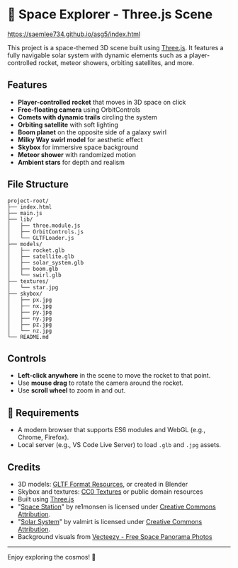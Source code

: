 # 🌌 Space Explorer - Three.js Scene

https://saemlee734.github.io/asg5/index.html

This project is a space-themed 3D scene built using [Three.js](https://threejs.org/). It features a fully navigable solar system with dynamic elements such as a player-controlled rocket, meteor showers, orbiting satellites, and more.

##  Features

* **Player-controlled rocket** that moves in 3D space on click
* **Free-floating camera** using OrbitControls
* **Comets with dynamic trails** circling the system
* **Orbiting satellite** with soft lighting
* **Boom planet** on the opposite side of a galaxy swirl
* **Milky Way swirl model** for aesthetic effect
* **Skybox** for immersive space background
* **Meteor shower** with randomized motion
* **Ambient stars** for depth and realism

##  File Structure

```
project-root/
├── index.html
├── main.js
├── lib/
│   ├── three.module.js
│   ├── OrbitControls.js
│   └── GLTFLoader.js
├── models/
│   ├── rocket.glb
│   ├── satellite.glb
│   ├── solar_system.glb
│   ├── boom.glb
│   └── swirl.glb
├── textures/
│   └── star.jpg
├── skybox/
│   ├── px.jpg
│   ├── nx.jpg
│   ├── py.jpg
│   ├── ny.jpg
│   ├── pz.jpg
│   └── nz.jpg
└── README.md
```

##  Controls

* **Left-click anywhere** in the scene to move the rocket to that point.
* Use **mouse drag** to rotate the camera around the rocket.
* Use **scroll wheel** to zoom in and out.

## 🔧 Requirements

* A modern browser that supports ES6 modules and WebGL (e.g., Chrome, Firefox).
* Local server (e.g., VS Code Live Server) to load `.glb` and `.jpg` assets.

##  Credits

* 3D models: [GLTF Format Resources](https://sketchfab.com), or created in Blender
* Skybox and textures: [CC0 Textures](https://cc0textures.com) or public domain resources
* Built using [Three.js](https://threejs.org/)
* "[Space Station](https://skfb.ly/ozA6I)" by re1monsen is licensed under [Creative Commons Attribution](http://creativecommons.org/licenses/by/4.0/).
* "[Solar System](https://skfb.ly/6ryJH)" by valmirt is licensed under [Creative Commons Attribution](http://creativecommons.org/licenses/by/4.0/).
* Background visuals from [Vecteezy - Free Space Panorama Photos](https://www.vecteezy.com/free-photos/space-panorama)

---

Enjoy exploring the cosmos! 🌠
